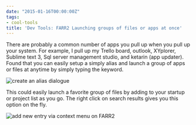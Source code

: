 ```yaml
---
date: "2015-01-16T00:00:00Z"
tags:
- cool-tools
title: 'Dev Tools: FARR2 Launching groups of files or apps at once'
---
```


There are probably a common number of apps you pull up when you pull up your system. For example, I pull up my Trello board, outlook, XYplorer, Sublime text 3, Sql server management studio, and ketarin (app updater). Found that you can easily setup a simply alias and launch a group of apps or files at anytime by simply typing the keyword.

![create an alias dialogue](/assets/img/FARR2_1_Group_Launching_Edit_Group_Alias-2015-01-16_06_50_32_y1mbxg.png)

This could easily launch a favorite group of files by adding to your startup or project list as you go. The right click on search results gives you this option on the fly.

![add new entry via context menu on FARR2](/assets/img/FARR2_1_Group_Launching_Edit_Group_Alias-2015-01-16_06_50_32_y1mbxg.png)
